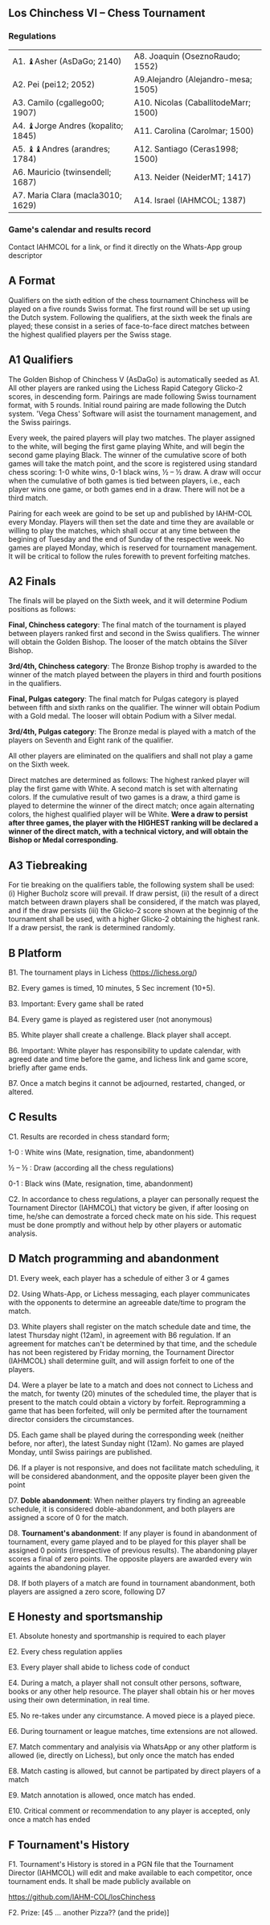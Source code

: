 ## Los Chinchess VI – Chess Tournament
### Regulations

|                                    |                                       |
|------------------------------------|-------------------------------------- |
| A1. ♝Asher (AsDaGo; 2140)          | A8. Joaquin (OseznoRaudo; 1552)      |
| A2. Pei (pei12; 2052)              | A9.Alejandro (Alejandro-mesa; 1505)  |
| A3. Camilo (cgallego00; 1907)      | A10. Nicolas (CaballitodeMarr; 1500) |
| A4. ♝Jorge Andres (kopalito; 1845) | A11. Carolina (Carolmar; 1500)       |
| A5. ♝♝Andres (arandres; 1784)      | A12. Santiago (Ceras1998; 1500)      |
| A6. Mauricio (twinsendell; 1687)   | A13. Neider (NeiderMT; 1417)         |
| A7. Maria Clara (macla3010; 1629)  | A14. Israel (IAHMCOL; 1387)          |

### Game's calendar and results record

Contact IAHMCOL for a link, or find it directly on the Whats-App group descriptor

## A	Format

Qualifiers on the sixth edition of the chess tournament Chinchess will be played on a five rounds Swiss format. The first round will be set up using the Dutch system. Following the qualifiers, at the sixth week the finals are played; these consist in a series of face-to-face direct matches between the highest qualified players per the Swiss stage.

## A1	Qualifiers

The Golden Bishop of Chinchess V (AsDaGo) is automatically seeded as A1. All other players are ranked using the Lichess Rapid Category Glicko-2 scores, in descending form. Pairings are made following Swiss tournament format, with 5 rounds. Initial round pairing are made following the Dutch system. 'Vega Chess' Software will asist the tournament management, and the Swiss pairings.

Every week, the paired players will play two matches. The player assigned to the white, will beging the first game playing White, and will begin the second game playing Black. The winner of the cumulative score of both games will take the match point, and the score is registered using standard chess scoring: 1-0 white wins, 0-1 black wins, ½ – ½ draw.  A draw will occur when the cumulative of both games is tied between players, i.e., each player wins one game, or both games end in a draw. There will not be a third match.

Pairing for each week are goind to be set up and published by IAHM-COL every Monday. Players will then set the date and time they are available or willing to play the matches, which shall occur at any time between the begining of Tuesday and the end of Sunday of the respective week. No games are played Monday, which is reserved for tournament management. It will be critical to follow the rules forewith to prevent forfeiting matches. 

## A2 	Finals

The finals will be played on the Sixth week, and it will determine Podium positions as follows:

**Final, Chinchess category**: The final match of the tournament is played between players ranked first and second in the Swiss qualifiers. The winner will obtain the Golden Bishop. The looser of the match obtains the Silver Bishop.

**3rd/4th, Chinchess category**: The Bronze Bishop trophy is awarded to the winner of the match played between the players in third and fourth positions in the qualifiers.

**Final, Pulgas category**: The final match for Pulgas category is played between fifth and sixth ranks on the qualifier. The winner will obtain Podium with a Gold medal. The looser will obtain Podium with a Silver medal. 

**3rd/4th, Pulgas category**: The Bronze medal is played with a match of the players on Seventh and Eight rank of the qualifier.

All other players are eliminated on the qualifiers and shall not play a game on the Sixth week.

Direct matches are determined as follows: The highest ranked player will play the first game with White. A second match is set with alternating colors.  If the cumulative result of two games is a draw, a third game is played to determine the winner of the direct match; once again alternating colors, the highest qualified player will be White. **Were a draw to persist after three games, the player with the HIGHEST ranking will be declared a winner of the direct match, with a technical victory, and will obtain the Bishop or Medal corresponding.**

## A3	Tiebreaking

For tie breaking on the qualifiers table, the following system shall be used: (i) Higher Bucholz score will prevail. If draw persist, (ii) the result of a direct match between drawn players shall be considered, if the match was played, and if the draw persists (iii) the Glicko-2 score shown at the beginnig of the tournament shall be used, with a higher Glicko-2 obtaining the highest rank. If a draw persist, the rank is determined randomly.

## B	Platform

B1. The tournament plays in  Lichess (https://lichess.org/)

B2. Every games is timed,  10 minutes, 5 Sec increment (10+5).

B3. Important: Every game shall be rated

B4. Every game is played as registered user (not anonymous)

B5. White player shall create a challenge. Black player shall accept.

B6. Important: White player has responsibility to update calendar, with agreed date and time before the game, and lichess link and game score, briefly after game ends.

B7. Once a match begins it cannot be adjourned, restarted, changed, or altered.

## C	Results

C1. Results are recorded in chess standard form;

1-0 : White wins (Mate, resignation, time, abandonment)

½ – ½ : Draw (according all the chess regulations)

0-1 : Black wins (Mate, resignation, time, abandonment)

C2. In accordance to chess regulations,  a player can personally request the Tournament Director (IAHMCOL) that victory be given, if after loosing on time, he/she can demostrate a forced check mate on his side. This request must be done promptly and without help by other players or automatic analysis.

## D	Match programming and abandonment

D1. Every week, each player has a schedule of either 3 or 4 games

D2. Using Whats-App, or Lichess messaging, each player communicates with the opponents to determine an agreeable date/time to program the match.

D3. White players shall register on the match schedule date and time, the latest Thursday night (12am), in agreement with B6 regulation. If an agreement for matches can't be determined by that time, and the schedule has not been registered by Friday morning, the Tournament Director (IAHMCOL) shall determine guilt, and will assign forfeit to one of the players.

D4. Were a player be late to a match and does not connect to Lichess and the match, for twenty (20) minutes of the scheduled time, the player that is present to the match could obtain a victory by forfeit. Reprogramming a game that has been forfeited, will only be permited after the tournament director considers the circumstances.

D5. Each game shall be played during the corresponding week (neither before, nor after), the latest Sunday night (12am). No games are played Monday, until Swiss pairings are published.

D6. If a player is not responsive, and does not facilitate match scheduling, it will be considered abandonment, and the opposite player been given the point

D7. **Doble abandonment**: When neither players try finding an agreeable schedule, it is considered doble-abandonment, and both players are assigned a score of 0 for the match.

D8. **Tournament's abandonment**: If any player is found in abandonment of tournament, every game played and to be played for this player shall be assigned 0 points (irrespective of previous results). The abandoning player scores a final of zero points. The opposite players are awarded every win againts the abandoning player. 

D8. If both players of a match are found in tournament abandonment, both players are assigned a zero score, following D7

## E	Honesty and sportsmanship

E1. Absolute honesty and sportmanship is required to each player

E2. Every chess regulation applies

E3. Every player shall abide to lichess code of conduct

E4. During a match, a player shall not consult other persons, software, books or any other help resource. The player shall obtain his or her moves using their own determination, in real time.

E5. No re-takes under any circumstance. A moved piece is a played piece.

E6. During tournament or league matches, time extensions are not allowed.

E7. Match commentary and analyisis via WhatsApp or any other platform is allowed (ie, directly on Lichess), but only once the match has ended

E8. Match casting is allowed, but cannot be partipated by direct players of a match

E9. Match annotation is allowed, once match has ended.

E10. Critical comment or recommendation to any player is accepted, only once a match has ended

## F	Tournament's History

F1. Tournament's History is stored in a PGN file that the Tournament Director (IAHMCOL) will edit and make available to each competitor, once tournament ends. It shall be made publicly available on 

https://github.com/IAHM-COL/losChinchess

F2. Prize: [45 … another Pizza?? (and the pride)]
